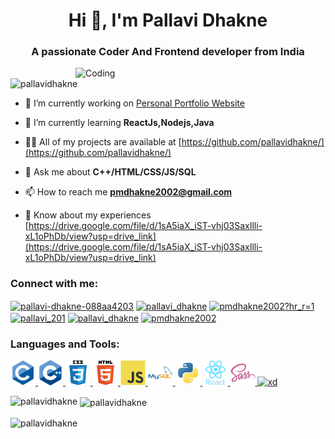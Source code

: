 <h1 align="center">Hi 👋, I'm Pallavi Dhakne</h1>
<h3 align="center">A passionate Coder And Frontend developer from India</h3>
<img align="right" alt="Coding" width="400" src="https://www.lambdatest.com/resources/images/news24.gif">
<p align="left"> <img src="https://komarev.com/ghpvc/?username=pallavidhakne&label=Profile%20views&color=0e75b6&style=flat" alt="pallavidhakne" /> </p>

- 🔭 I’m currently working on [Personal Portfolio Website](https://github.com/pallavidhakne/Pallavi_Portfolio_Website)

- 🌱 I’m currently learning **ReactJs,Nodejs,Java**

- 👨‍💻 All of my projects are available at [https://github.com/pallavidhakne/](https://github.com/pallavidhakne/)

- 💬 Ask me about **C++/HTML/CSS/JS/SQL**

- 📫 How to reach me **pmdhakne2002@gmail.com**

- 📄 Know about my experiences [https://drive.google.com/file/d/1sA5iaX_iST-vhj03SaxIlli-xL1oPhDb/view?usp=drive_link](https://drive.google.com/file/d/1sA5iaX_iST-vhj03SaxIlli-xL1oPhDb/view?usp=drive_link)

<h3 align="left">Connect with me:</h3>
<p align="left">
<a href="https://linkedin.com/in/pallavi-dhakne-088aa4203" target="blank"><img align="center" src="https://raw.githubusercontent.com/rahuldkjain/github-profile-readme-generator/master/src/images/icons/Social/linked-in-alt.svg" alt="pallavi-dhakne-088aa4203" height="30" width="40" /></a>
<a href="https://www.codechef.com/users/pallavi_dhakne" target="blank"><img align="center" src="https://cdn.jsdelivr.net/npm/simple-icons@3.1.0/icons/codechef.svg" alt="pallavi_dhakne" height="30" width="40" /></a>
<a href="https://www.hackerrank.com/pmdhakne2002?hr_r=1" target="blank"><img align="center" src="https://raw.githubusercontent.com/rahuldkjain/github-profile-readme-generator/master/src/images/icons/Social/hackerrank.svg" alt="pmdhakne2002?hr_r=1" height="30" width="40" /></a>
<a href="https://codeforces.com/profile/pallavi_201" target="blank"><img align="center" src="https://raw.githubusercontent.com/rahuldkjain/github-profile-readme-generator/master/src/images/icons/Social/codeforces.svg" alt="pallavi_201" height="30" width="40" /></a>
<a href="https://www.leetcode.com/pallavi_dhakne" target="blank"><img align="center" src="https://raw.githubusercontent.com/rahuldkjain/github-profile-readme-generator/master/src/images/icons/Social/leet-code.svg" alt="pallavi_dhakne" height="30" width="40" /></a>
<a href="https://auth.geeksforgeeks.org/user/pmdhakne2002" target="blank"><img align="center" src="https://raw.githubusercontent.com/rahuldkjain/github-profile-readme-generator/master/src/images/icons/Social/geeks-for-geeks.svg" alt="pmdhakne2002" height="30" width="40" /></a>
</p>

<h3 align="left">Languages and Tools:</h3>
<p align="left"> <a href="https://www.cprogramming.com/" target="_blank" rel="noreferrer"> <img src="https://raw.githubusercontent.com/devicons/devicon/master/icons/c/c-original.svg" alt="c" width="40" height="40"/> </a> <a href="https://www.w3schools.com/cpp/" target="_blank" rel="noreferrer"> <img src="https://raw.githubusercontent.com/devicons/devicon/master/icons/cplusplus/cplusplus-original.svg" alt="cplusplus" width="40" height="40"/> </a> <a href="https://www.w3schools.com/css/" target="_blank" rel="noreferrer"> <img src="https://raw.githubusercontent.com/devicons/devicon/master/icons/css3/css3-original-wordmark.svg" alt="css3" width="40" height="40"/> </a> <a href="https://www.w3.org/html/" target="_blank" rel="noreferrer"> <img src="https://raw.githubusercontent.com/devicons/devicon/master/icons/html5/html5-original-wordmark.svg" alt="html5" width="40" height="40"/> </a> <a href="https://developer.mozilla.org/en-US/docs/Web/JavaScript" target="_blank" rel="noreferrer"> <img src="https://raw.githubusercontent.com/devicons/devicon/master/icons/javascript/javascript-original.svg" alt="javascript" width="40" height="40"/> </a> <a href="https://www.mysql.com/" target="_blank" rel="noreferrer"> <img src="https://raw.githubusercontent.com/devicons/devicon/master/icons/mysql/mysql-original-wordmark.svg" alt="mysql" width="40" height="40"/> </a> <a href="https://www.python.org" target="_blank" rel="noreferrer"> <img src="https://raw.githubusercontent.com/devicons/devicon/master/icons/python/python-original.svg" alt="python" width="40" height="40"/> </a> <a href="https://reactjs.org/" target="_blank" rel="noreferrer"> <img src="https://raw.githubusercontent.com/devicons/devicon/master/icons/react/react-original-wordmark.svg" alt="react" width="40" height="40"/> </a> <a href="https://sass-lang.com" target="_blank" rel="noreferrer"> <img src="https://raw.githubusercontent.com/devicons/devicon/master/icons/sass/sass-original.svg" alt="sass" width="40" height="40"/> </a> <a href="https://www.adobe.com/products/xd.html" target="_blank" rel="noreferrer"> <img src="https://cdn.worldvectorlogo.com/logos/adobe-xd.svg" alt="xd" width="40" height="40"/> </a> </p>

<p><img align="left" src="https://github-readme-stats.vercel.app/api/top-langs?username=pallavidhakne&show_icons=true&locale=en&layout=compact" alt="pallavidhakne" /></p>

<p>&nbsp;<img align="center" src="https://github-readme-stats.vercel.app/api?username=pallavidhakne&show_icons=true&locale=en" alt="pallavidhakne" /></p>

<p><img align="center" src="https://github-readme-streak-stats.herokuapp.com/?user=pallavidhakne&" alt="pallavidhakne" /></p>
